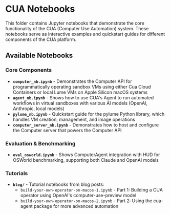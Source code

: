 # CUA Notebooks

This folder contains Jupyter notebooks that demonstrate the core functionality of the CUA (Computer Use Automation) system. These notebooks serve as interactive examples and quickstart guides for different components of the CUA platform.

## Available Notebooks

### Core Components
- **`computer_nb.ipynb`** - Demonstrates the Computer API for programmatically operating sandbox VMs using either Cua Cloud Containers or local Lume VMs on Apple Silicon macOS systems
- **`agent_nb.ipynb`** - Shows how to use CUA's Agent to run automated workflows in virtual sandboxes with various AI models (OpenAI, Anthropic, local models)
- **`pylume_nb.ipynb`** - Quickstart guide for the pylume Python library, which handles VM creation, management, and image operations
- **`computer_server_nb.ipynb`** - Demonstrates how to host and configure the Computer server that powers the Computer API

### Evaluation & Benchmarking
- **`eval_osworld.ipynb`** - Shows ComputerAgent integration with HUD for OSWorld benchmarking, supporting both Claude and OpenAI models

### Tutorials
- **`blog/`** - Tutorial notebooks from blog posts:
  - `build-your-own-operator-on-macos-1.ipynb` - Part 1: Building a CUA operator using OpenAI's computer-use-preview model
  - `build-your-own-operator-on-macos-2.ipynb` - Part 2: Using the cua-agent package for more advanced automation
